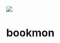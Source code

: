 ![](http://res.cloudinary.com/dmj8qtant/image/upload/c_scale,w_600/v1461261954/egjehu0yamywhk8ke0wa.png)
# bookmon

